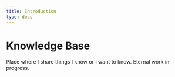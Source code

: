 ```yaml
---
title: Introduction
type: docs
---
```


# Knowledge Base

Place where I share things I know or I want to know. Eternal work in progress.